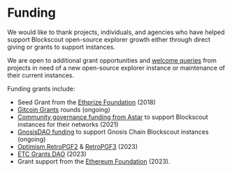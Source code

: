 # Funding

We would like to thank projects, individuals, and agencies who have helped support Blockscout open-source explorer growth either through direct giving or grants to support instances.&#x20;

We are open to additional grant opportunities and [welcome queries](https://discord.gg/XmNatGKbPS) from projects in need of a new open-source explorer instance or maintenance of their current instances.

Funding grants include:

* Seed Grant from the [Ethprize Foundation](http://ethprize.io/) (2018)
* [Gitcoin Grants](https://explorer.gitcoin.co/#/round/424/0x222ea76664ed77d18d4416d2b2e77937b76f0a35/0x222ea76664ed77d18d4416d2b2e77937b76f0a35-22) rounds (ongoing)
* [Community governance funding from Astar](https://forum.astar.network/t/blockscout-builders-program-application/1735) to support Blockscout instances for their networks (2021)
* [GnosisDAO funding](https://forum.gnosis.io/t/gip-54-should-gnosisdao-support-hosting-and-feature-updates-for-blockscout-explorer/5378/4) to support Gnosis Chain Blockscout instances (ongoing)
* [Optimism RetroPGF2](https://optimism.mirror.xyz/Upn\_LtV2-3SviXgX\_PE\_LyA7YI00jQyoM1yf55ltvvI) & [RetroPGF3](https://optimism.mirror.xyz/37Bgum6MfTJWDuE41CH9RXSH5KBm\_RCL5zsSFeRZl4E) (2023)
* [ETC Grants DAO](https://etccooperative.org/posts/2023-08-09-presenting-first-round-etc-grants-dao-winner-blockscout-en) (2023)
* Grant support from the [Ethereum Foundation](../features/blockscout-2.0.md) (2023).

